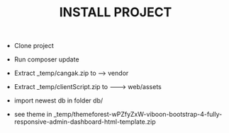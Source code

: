 <p align="center">
    <h1 align="center">INSTALL PROJECT</h1>
    <br>
</p>

- Clone project

- Run composer update

- Extract _temp/cangak.zip to --> vendor

- Extract _temp/clientScript.zip to ---> web/assets

- import newest db in folder db/

- see theme in _temp/themeforest-wPZfyZxW-viboon-bootstrap-4-fully-responsive-admin-dashboard-html-template.zip